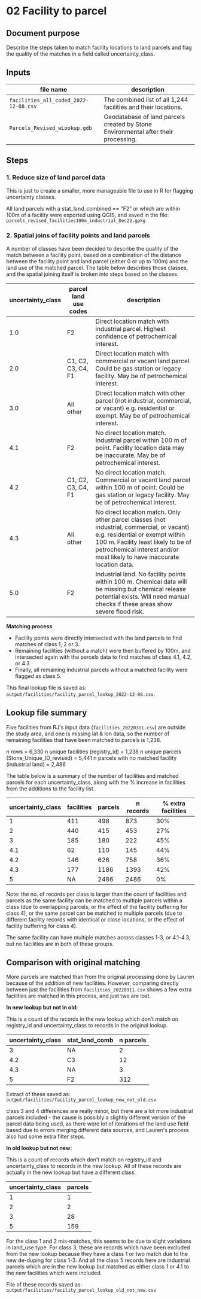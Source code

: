 # 02 Facility to parcel

## Document purpose

Describe the steps taken to match facility locations to land parcels and flag the quality of the matches in a field called uncertainty_class.

## Inputs

| file name | description |
| --- | --- |
| `facilities_all_coded_2022-12-08.csv` | The combined list of all 1,244 facilities and their locations. |
| `Parcels_Revised_wLookup.gdb` | Geodatabase of land parcels created by Stone Environmental after their processing. |

## Steps

### 1. Reduce size of land parcel data

This is just to create a smaller, more manageable file to use in R for flagging uncertainty classes.

All land parcels with a stat_land_combined == “F2” or which are within 100m of a facility were exported using QGIS, and saved in the file: `parcels_revised_facilities100m_industrial_Dec22.gpkg`

### 2. Spatial joins of facility points and land parcels

A number of classes have been decided to describe the quality of the match between a facility point, based on a combination of the distance between the facility point and land parcel (either 0 or up to 100m) and the land use of the matched parcel. The table below describes those classes, and the spatial joining itself is broken into steps based on the classes.

| uncertainty_class | parcel land use codes | description |
| --- | --- | --- |
| 1.0 | F2 | Direct location match with industrial parcel.  Highest confidence of petrochemical interest. |
| 2.0 | C1, C2, C3, C4, F1 | Direct location match with commercial or vacant land parcel. Could be gas station or legacy facility. May be of  petrochemical interest. |
| 3.0 | All other | Direct location match with other parcel (not industrial, commercial, or vacant) e.g. residential or exempt. May be of petrochemical interest. |
| 4.1 | F2 | No direct location match. Industrial parcel within 100 m of point. Facility location data may be inaccurate. May be of petrochemical interest. |
| 4.2 | C1, C2, C3, C4, F1 | No direct location match. Commercial or vacant land parcel within 100 m of point. Could be gas station or legacy facility. May be of petrochemical interest. |
| 4.3 | All other | No direct location match. Only other parcel classes (not industrial, commercial, or vacant) e.g. residential or exempt within 100 m. Facility least likely to be of petrochemical interest and/or most likely to have inaccurate location data. |
| 5.0 | F2 | Industrial land. No facility points within 100 m. Chemical data will be missing but chemical release potential exists. Will need manual checks if these areas show severe flood risk. |

**Matching process**

- Facility points were directly intersected with the land parcels to find matches of class 1, 2 or 3.
- Remaining facilities (without a match) were then buffered by 100m, and intersected again with the parcels data to find matches of class 4.1, 4.2, or 4.3
- Finally, all remaining industrial parcels without a matched facility were flagged as class 5.

This final lookup file is saved as: `output/facilities/facility_parcel_lookup_2022-12-08.csv`.

## Lookup file summary

Five facilities from RJ's input data (`facilities_20220311.csv`) are outside the study area, and one is missing lat & lon data, so the number of remaining facilities that have been matched to parcels is 1,238.

n rows = 6,330
n unique facilities (registry_id) = 1,238
n unique parcels (Stone_Unique_ID_revised) = 5,441
n parcels with no matched facility (industrial land) = 2,486

The table below is a summary of the number of facilities and matched parcels for each uncertainty_class, along with the % increase in facilities from the additions to the facility list.

| uncertainty_class | facilities | parcels | n records | % extra facilities |
| --- | --- | --- | --- | --- |
| 1 | 411 | 498 | 873 | 30% |
| 2 | 440 | 415 | 453 | 27% |
| 3 | 185 | 180 | 222 | 45% |
| 4.1 | 62 | 110 | 145 | 44% |
| 4.2 | 146 | 626 | 758 | 36% |
| 4.3 | 177 | 1186 | 1393 | 42% |
| 5 | NA | 2486 | 2486 | 0% |

Note: the no. of records per class is larger than the count of facilities and parcels as the same facility can be matched to multiple parcels within a class (due to overlapping parcels, or the effect of the facility buffering for class 4), or the same parcel can be matched to multiple parcels (due to different facility records with identical or close locations, or the effect of facility buffering for class 4).

The same facility can have multiple matches across classes 1-3, or 4.1-4.3, but no facilities are in both of these groups.

## Comparison with original matching

More parcels are matched than from the original processing done by Lauren because of the addition of new facilities. However, comparing directly between just the facilities from `facilities_20220311.csv` shows a few extra facilities are matched in this process, and just two are lost.

**********************************************************In new lookup but not in old:**********************************************************

This is a count of the records in the new lookup which don’t match on registry_id and uncertainty_class to records in the original lookup.

| uncertainty_class | stat_land_comb | n parcels |
| --- | --- | --- |
| 3 | NA | 2 |
| 4.2 | C3 | 12 |
| 4.3 | NA | 3 |
| 5 | F2 | 312 |

Extract of these saved as: `output/facilities/facility_parcel_lookup_new_not_old.csv`

class 3 and 4 differences are really minor, but there are a lot more industrial parcels included - the cause is possibly a slightly different version of the parcel data being used, as there were lot of iterations of the land use field based due to errors merging different data sources, and Lauren's process also had some extra filter steps.

****************************************************In old lookup but not new:****************************************************

This is a count of records which don’t match on registry_id and uncertainty_class to records in the new lookup. All of these records are actually in the new lookup but have a different class.

| uncertainty_class | parcels |
| --- | --- |
| 1 | 1 |
| 2 | 2 |
| 3 | 28 |
| 5 | 159 |

For the class 1 and 2 mis-matches, this seems to be due to slight variations in land_use type. For class 3, these are records which have been excluded from the new lookup because they have a class 1 or two match due to the new de-duping for class 1-3. And all the class 5 records here are industrial parcels which are in the new lookup but matched as either class 1 or 4.1 to the new facilities which were included.

File of these records saved as: `output/facilities/facility_parcel_lookup_old_not_new.csv`